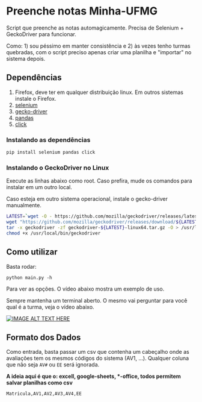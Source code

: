 # Preenche notas Minha-UFMG

Script que preenche as notas automagicamente. Precisa de Selenium + GeckoDriver para funcionar.

Como: 1) sou péssimo em manter consistência e 2) às vezes tenho turmas quebradas, com o script preciso apenas criar uma planilha e "importar" no sistema depois.

## Dependências

1. Firefox, deve ter em qualquer distribuição linux. Em outros sistemas instale o Firefox.
1. [selenium](https://selenium-python.readthedocs.io)
1. [gecko-driver](https://github.com/mozilla/geckodriver/)
1. [pandas](https://pandas.pydata.org)
1. [click](https://click.palletsprojects.com)

### Instalando as dependências

```bash
pip install selenium pandas click
```

### Instalando o GeckoDriver no Linux

Execute as linhas abaixo como root. Caso prefira, mude os comandos para instalar em um outro local.

Caso esteja em outro sistema operacional, instale o gecko-driver manualmente.

```bash
LATEST=`wget -O - https://github.com/mozilla/geckodriver/releases/latest 2>&1 | grep "Location:" | grep --only-match -e "v[0-9\.]\+"`
wget "https://github.com/mozilla/geckodriver/releases/download/${LATEST}/geckodriver-${LATEST}-linux64.tar.gz"
tar -x geckodriver -zf geckodriver-${LATEST}-linux64.tar.gz -O > /usr/local/bin/geckodriver
chmod +x /usr/local/bin/geckodriver
```

## Como utilizar

Basta rodar:

```
python main.py -h
```

Para ver as opções. O vídeo abaixo mostra um exemplo de uso.

Sempre mantenha um terminal aberto. O mesmo vai perguntar para você qual é a turma, veja o vídeo abaixo.

[![IMAGE ALT TEXT HERE](https://img.youtube.com/vi/Z7yhH-4r8YI/0.jpg)](https://www.youtube.com/watch?v=Z7yhH-4r8YI)


## Formato dos Dados

Como entrada, basta passar um csv que contenha um cabeçalho onde as avaliações tem os mesmos códigos do sistema (AV1, ...). Qualquer coluna que não seja `AV#` ou `EE` será ignorada.

**A ideia aqui é que o: excell, google-sheets, \*-office, todos permitem salvar planilhas como csv**

```
Matricula,AV1,AV2,AV3,AV4,EE
```

